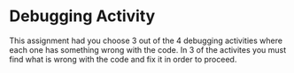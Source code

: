# Debugging Activity
This assignment had you choose 3 out of the 4 debugging activities where each one has something wrong with the code. In 3 of the activites you must find what is wrong with the code and fix it in order to proceed. 